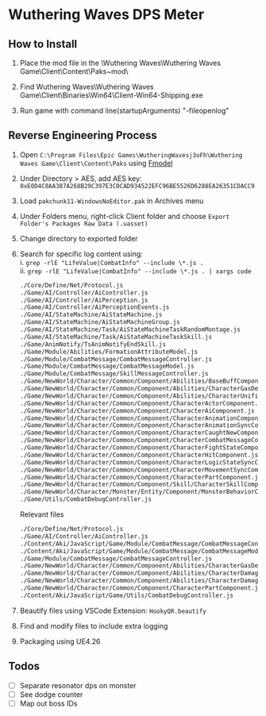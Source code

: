 # Wuthering Waves DPS Meter

## How to Install

1. Place the mod file in the \Wuthering Waves\Wuthering Waves Game\Client\Content\Paks\~mod\

2. Find Wuthering Waves\Wuthering Waves Game\Client\Binaries\Win64\Client-Win64-Shipping.exe

3. Run game with command line(startupArguments) "-fileopenlog"

## Reverse Engineering Process

1. Open `C:\Program Files\Epic Games\WutheringWavesj3oFh\Wuthering Waves Game\Client\Content\Paks` using [Fmodel](https://fmodel.app/download)

2. Under Directory > AES, add AES key: `0xE0D4C0AA387A268B29C397E3C0CAD934522EFC96BE5526D6288EA26351CDACC9`

3. Load `pakchunk11-WindowsNoEditor.pak` in Archives menu

4. Under Folders menu, right-click Client folder and choose `Export Folder's Packages Raw Data (.uasset)`

5. Change directory to exported folder

6. Search for specific log content using:  
   i. `grep -rlE "LifeValue|CombatInfo" --include \*.js .`  
   ii. `grep -rlE "LifeValue|CombatInfo" --include \*.js . | xargs code`

    ```bash
    ./Core/Define/Net/Protocol.js
    ./Game/AI/Controller/AiController.js
    ./Game/AI/Controller/AiPerception.js
    ./Game/AI/Controller/AiPerceptionEvents.js
    ./Game/AI/StateMachine/AiStateMachine.js
    ./Game/AI/StateMachine/AiStateMachineGroup.js
    ./Game/AI/StateMachine/Task/AiStateMachineTaskRandomMontage.js
    ./Game/AI/StateMachine/Task/AiStateMachineTaskSkill.js
    ./Game/AnimNotify/TsAnimNotifyEndSkill.js
    ./Game/Module/Abilities/FormationAttributeModel.js
    ./Game/Module/CombatMessage/CombatMessageController.js
    ./Game/Module/CombatMessage/CombatMessageModel.js
    ./Game/Module/CombatMessage/SkillMessageController.js
    ./Game/NewWorld/Character/Common/Component/Abilities/BaseBuffComponent.js
    ./Game/NewWorld/Character/Common/Component/Abilities/CharacterGasDebugComponent.js
    ./Game/NewWorld/Character/Common/Component/Abilities/CharacterUnifiedStateComponent.js
    ./Game/NewWorld/Character/Common/Component/CharacterActorComponent.js
    ./Game/NewWorld/Character/Common/Component/CharacterAiComponent.js
    ./Game/NewWorld/Character/Common/Component/CharacterAnimationComponent.js
    ./Game/NewWorld/Character/Common/Component/CharacterAnimationSyncComponent.js
    ./Game/NewWorld/Character/Common/Component/CharacterCaughtNewComponent.js
    ./Game/NewWorld/Character/Common/Component/CharacterCombatMessageComponent.js
    ./Game/NewWorld/Character/Common/Component/CharacterFightStateComponent.js
    ./Game/NewWorld/Character/Common/Component/CharacterHitComponent.js
    ./Game/NewWorld/Character/Common/Component/CharacterLogicStateSyncComponent.js
    ./Game/NewWorld/Character/Common/Component/CharacterMovementSyncComponent.js
    ./Game/NewWorld/Character/Common/Component/CharacterPartComponent.js
    ./Game/NewWorld/Character/Common/Component/Skill/CharacterSkillComponent.js
    ./Game/NewWorld/Character/Monster/Entity/Component/MonsterBehaviorComponent.js
    ./Game/Utils/CombatDebugController.js
    ```

    Relevant files

    ```bash
    ./Core/Define/Net/Protocol.js
    ./Game/AI/Controller/AiController.js
    ./Content/Aki/JavaScript/Game/Module/CombatMessage/CombatMessageController.js
    ./Content/Aki/JavaScript/Game/Module/CombatMessage/CombatMessageModel.js
    ./Game/Module/CombatMessage/CombatMessageController.js
    ./Game/NewWorld/Character/Common/Component/Abilities/CharacterGasDebugComponent.js
    ./Game/NewWorld/Character/Common/Component/Abilities/CharacterDamageComponent.js
    ./Game/NewWorld/Character/Common/Component/Abilities/CharacterDamageCalculations.js
    ./Game/NewWorld/Character/Common/Component/CharacterPartComponent.js
    ./Content/Aki/JavaScript/Game/Utils/CombatDebugController.js
    ```

7. Beautify files using VSCode Extension: `HookyQR.beautify`

8. Find and modify files to include extra logging

9. Packaging using UE4.26

## Todos

- [ ] Separate resonator dps on monster
- [ ] See dodge counter
- [ ] Map out boss IDs
